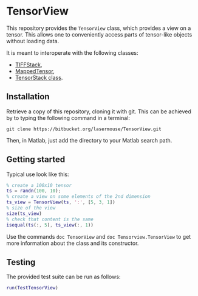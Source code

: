 # TensorView

This repository provides the `TensorView` class, which provides a view on a
tensor. This allows one to conveniently access parts of tensor-like objects
without loading data.

It is meant to interoperate with the following classes:

- [TIFFStack](https://github.com/DylanMuir/TIFFStack),
- [MappedTensor](https://github.com/DylanMuir/MappedTensor),
- [TensorStack class](https://github.com/DylanMuir/TensorStack).


## Installation

Retrieve a copy of this repository, cloning it with git.
This can be achieved by to typing the following command in a terminal:
```
git clone https://bitbucket.org/lasermouse/TensorView.git
```

Then, in Matlab, just add the directory to your Matlab search path.


## Getting started

Typical use look like this:

```matlab
% create a 100x10 tensor
ts = randn(100, 10);
% create a view on some elements of the 2nd dimension
ts_view = TensorView(ts, ':', [5, 3, 1])
% size of the view
size(ts_view)
% check that content is the same
isequal(ts(:, 5), ts_view(:, 1))
```

Use the commands `doc TensorView` and `doc Tensorview.TensorView` to get more
information about the class and its constructor.


## Testing

The provided test suite can be run as follows:

```matlab
run(TestTensorView)
```
